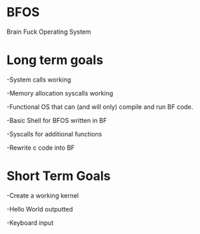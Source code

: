 # BFOS
Brain Fuck Operating System

# Long term goals

-System calls working

-Memory allocation syscalls working

-Functional OS that can (and will only) compile and run BF code.

-Basic Shell for BFOS written in BF

-Syscalls for additional functions

-Rewrite c code into BF

# Short Term Goals

-Create a working kernel

-Hello World outputted

-Keyboard input


